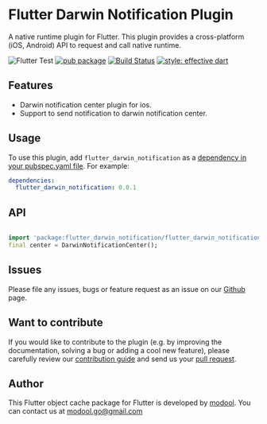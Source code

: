 # Flutter Darwin Notification Plugin

A native runtime plugin for Flutter. This plugin provides a cross-platform (iOS, Android) API to request and call native runtime.

![Flutter Test](https://github.com/Modool/flutter_darwin_notification/workflows/Flutter%20Test/badge.svg) [![pub package](https://img.shields.io/pub/v/flutter_darwin_notification.svg)](https://pub.dartlang.org/packages/flutter_darwin_notification) [![Build Status](https://app.bitrise.io/app/fa4f5d4bf452bcfb/status.svg?token=HorGpL_AOw2llYz39CjmdQ&branch=master)](https://app.bitrise.io/app/fa4f5d4bf452bcfb) [![style: effective dart](https://img.shields.io/badge/style-effective_dart-40c4ff.svg)](https://github.com/tenhobi/effective_dart)

## Features

* Darwin notification center plugin for ios.
* Support to send notification to darwin notification center.

## Usage

To use this plugin, add `flutter_darwin_notification` as a [dependency in your pubspec.yaml file](https://flutter.io/platform-plugins/). For example:

```yaml
dependencies:
  flutter_darwin_notification: 0.0.1
```

## API

```dart

import 'package:flutter_darwin_notification/flutter_darwin_notification.dart';
final center = DarwinNotificationCenter();

```

## Issues

Please file any issues, bugs or feature request as an issue on our [Github](https://github.com/modool/flutter_darwin_notification/issues) page.

## Want to contribute

If you would like to contribute to the plugin (e.g. by improving the documentation, solving a bug or adding a cool new feature), please carefully review our [contribution guide](CONTRIBUTING.md) and send us your [pull request](https://github.com/modool/flutter_cache/pulls).

## Author

This Flutter object cache package for Flutter is developed by [modool](https://github.com/modool). You can contact us at <modool.go@gmail.com>

